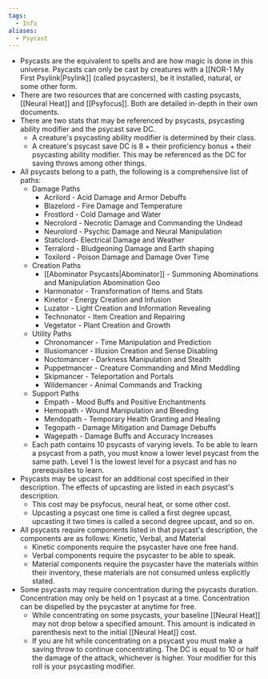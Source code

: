 ```yaml
---
tags:
  - Info
aliases:
  - Psycast
---
```

- Psycasts are the equivalent to spells and are how magic is done in this universe. Psycasts can only be cast by creatures with a [[NOR-1 My First Psylink|Psylink]] (called psycasters), be it installed, natural, or some other form. 
- There are two resources that are concerned with casting psycasts, [[Neural Heat]] and [[Psyfocus]]. Both are detailed in-depth in their own documents. 
- There are two stats that may be referenced by psycasts, psycasting ability modifier and the psycast save DC.
	- A creature's psycasting ability modifier is determined by their class.
	- A creature's psycast save DC is 8 + their proficiency bonus + their psycasting ability modifier. This may be referenced as the DC for saving throws among other things.
- All psycasts belong to a path, the following is a comprehensive list of paths:
	- Damage Paths
		- Acrilord - Acid Damage and Armor Debuffs
		- Blazelord - Fire Damage and Temperature
		- Frostlord - Cold Damage and Water
		- Necrolord - Necrotic Damage and Commanding the Undead
		- Neurolord - Psychic Damage and Neural Manipulation
		- Staticlord- Electrical Damage and Weather
		- Terralord - Bludgeoning Damage and Earth shaping
		- Toxilord - Poison Damage and Damage Over Time
	- Creation Paths
		- [[Abominator Psycasts|Abominator]] - Summoning Abominations and Manipulation Abomination Goo
		- Harmonator - Transformation of Items and Stats
		- Kinetor - Energy Creation and Infusion
		- Luzator - Light Creation and Information Revealing
		- Technonator - Item Creation and Repairing
		- Vegetator - Plant Creation and Growth
	- Utility Paths
		- Chronomancer - Time Manipulation and Prediction
		- Illusiomancer - Illusion Creation and Sense Disabling
		- Noctomancer - Darkness Manipulation and Stealth
		- Puppetmancer - Creature Commanding and Mind Meddling 
		- Skipmancer - Teleportation and Portals
		- Wildemancer - Animal Commands and Tracking
	- Support Paths
		- Empath - Mood Buffs and Positive Enchantments
		- Hemopath - Wound Manipulation and Bleeding
		- Mendopath - Temporary Health Granting and Healing
		- Tegopath - Damage Mitigation and Damage Debuffs
		- Wagepath - Damage Buffs and Accuracy Increases
	- Each path contains 10 psycasts of varying levels. To be able to learn a psycast from a path, you must know a lower level psycast from the same path. Level 1 is the lowest level for a psycast and has no prerequisites to learn. 
- Psycasts may be upcast for an additional cost specified in their description. The effects of upcasting are listed in each psycast's description.
	- This cost may be psyfocus, neural heat, or some other cost.
	- Upcasting a psycast one time is called a first degree upcast, upcasting it two times is called a second degree upcast, and so on.
- All psycasts require components listed in that psycast's description, the components are as follows: Kinetic, Verbal, and Material
	- Kinetic components require the psycaster have one free hand.
	- Verbal components require the psycaster to be able to speak.
	- Material components require the psycaster have the materials within their inventory, these materials are not consumed unless explicitly stated. 
- Some psycasts may require concentration during the psycasts duration. Concentration may only be held on 1 psycast at a time. Concentration can be dispelled by the psycaster at anytime for free. 
	- While concentrating on some psycasts, your baseline [[Neural Heat]] may not drop below a specified amount. This amount is indicated in parenthesis next to the initial [[Neural Heat]] cost.
	- If you are hit while concentrating on a psycast you must make a saving throw to continue concentrating. The DC is equal to 10 or half the damage of the attack, whichever is higher. Your modifier for this roll is your psycasting modifier.

